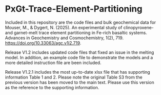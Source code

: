 # PxGt-Trace-Element-Partitioning

Included in this repository are the code files and bulk geochemical data for Mouser, M., & Dygert, N. (2025). An experimental study of clinopyroxene- and garnet-melt trace element partitioning in Fe-rich basaltic systems. Advances in Geochemistry and Cosmochemistry, 1(2), 719. https://doi.org/10.33063/agc.v1i2.719. 

Release V1.2 includes updated code files that fixed an issue in the melting model. In addition, an example code file to demonstrate the models and a more detailed instruction file are been included. 

Release V1.2.1 includes the most up-to-date xlsx file that has supporting information Table 1 and 2. Please note the original Table S3 from the previous version has been moved to the main text. Please use this version as the reference to the supporting information.
